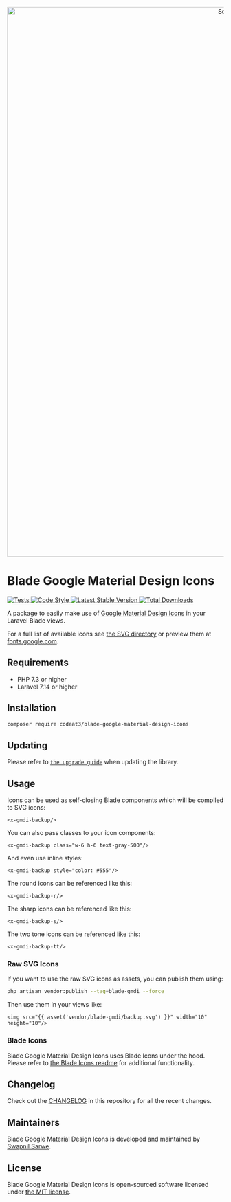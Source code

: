 <p align="center">
    <img src="https://banners.beyondco.de/Blade%20Google%20Material%20Design%20Icons.png?theme=light&packageManager=composer+require&packageName=codeat3%2Fblade-google-material-design-icons&pattern=architect&style=style_1&description=A+package+to+use+Google+Fonts+Material+Icons+in+your+Laravel+Blade+views&md=1&showWatermark=1&fontSize=100px&images=https%3A%2F%2Flaravel.com%2Fimg%2Flogomark.min.svg" width="1280" title="Social Card Blade Google Material Design Icons">
</p>

# Blade Google Material Design Icons

<a href="https://github.com/codeat3/blade-google-material-design-icons/actions?query=workflow%3ATests">
    <img src="https://github.com/codeat3/blade-google-material-design-icons/workflows/Tests/badge.svg" alt="Tests">
</a>
<a href="https://github.styleci.io/repos/258753939">
    <img src="https://github.styleci.io/repos/258753939/shield?style=flat" alt="Code Style">
</a>
<a href="https://packagist.org/packages/codeat3/blade-google-material-design-icons">
    <img src="https://img.shields.io/packagist/v/codeat3/blade-google-material-design-icons" alt="Latest Stable Version">
</a>
<a href="https://packagist.org/packages/codeat3/blade-google-material-design-icons">
    <img src="https://img.shields.io/packagist/dt/codeat3/blade-google-material-design-icons" alt="Total Downloads">
</a>

A package to easily make use of [Google Material Design Icons](https://github.com/google/material-design-icons) in your Laravel Blade views.

For a full list of available icons see [the SVG directory](resources/svg) or preview them at [fonts.google.com](https://fonts.google.com/icons).

## Requirements

- PHP 7.3 or higher
- Laravel 7.14 or higher


## Installation

```bash
composer require codeat3/blade-google-material-design-icons
```

## Updating

Please refer to [`the upgrade guide`](UPGRADE.md) when updating the library.

## Usage

Icons can be used as self-closing Blade components which will be compiled to SVG icons:

```blade
<x-gmdi-backup/>
```

You can also pass classes to your icon components:

```blade
<x-gmdi-backup class="w-6 h-6 text-gray-500"/>
```

And even use inline styles:

```blade
<x-gmdi-backup style="color: #555"/>
```

The round icons can be referenced like this:

```blade
<x-gmdi-backup-r/>
```

The sharp icons can be referenced like this:

```blade
<x-gmdi-backup-s/>
```

The two tone icons can be referenced like this:

```blade
<x-gmdi-backup-tt/>
```

### Raw SVG Icons

If you want to use the raw SVG icons as assets, you can publish them using:

```bash
php artisan vendor:publish --tag=blade-gmdi --force
```

Then use them in your views like:

```blade
<img src="{{ asset('vendor/blade-gmdi/backup.svg') }}" width="10" height="10"/>
```

### Blade Icons

Blade Google Material Design Icons uses Blade Icons under the hood. Please refer to [the Blade Icons readme](https://github.com/blade-ui-kit/blade-icons) for additional functionality.

## Changelog

Check out the [CHANGELOG](CHANGELOG.md) in this repository for all the recent changes.

## Maintainers

Blade Google Material Design Icons is developed and maintained by [Swapnil Sarwe](https://swapnilsarwe.com).

## License

Blade Google Material Design Icons is open-sourced software licensed under [the MIT license](LICENSE.md).

